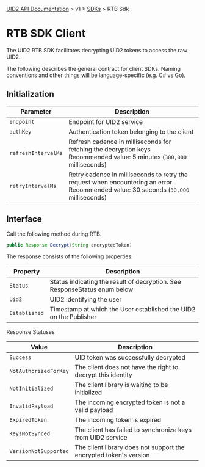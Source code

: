 [UID2 API Documentation](../../README.md) > v1 > [SDKs](./README.md) > RTB Sdk

# RTB SDK Client

The UID2 RTB SDK facilitates decrypting UID2 tokens to access the raw UID2.

The following describes the general contract for client SDKs. Naming conventions and other things will be language-specific (e.g. C# vs Go).

## Initialization

| Parameter | Description |
| --- | --- | 
| `endpoint` | Endpoint for UID2 service |
| `authKey` | Authentication token belonging to the client |
| `refreshIntervalMs` | Refresh cadence in milliseconds for fetching the decryption keys<br>Recommended value: 5 minutes (`300,000` milliseconds) |
| `retryIntervalMs` | Retry cadence in milliseconds to retry the request when encountering an error<br> Recommended value: 30 seconds (`30,000` milliseconds) |


## Interface 

Call the following method during RTB.

```java
public Response Decrypt(String encryptedToken)
```

The response consists of the following properties:

| Property | Description |
| --- | --- |
| `Status` | Status indicating the result of decryption. See ResponseStatus enum below |
| `Uid2` | UID2 identifying the user |
| `Established` | Timestamp at which the User established the UID2 on the Publisher |


Response Statuses

| Value | Description |
| --- | --- |
| `Success` | UID token was successfully decrypted |
| `NotAuthorizedForKey` | The client does not have the right to decrypt this identity|
| `NotInitialized` | The client library is waiting to be initialized |
| `InvalidPayload` | The incoming encrypted token is not a valid payload |
| `ExpiredToken` | The incoming token is expired |
| `KeysNotSynced` | The client has failed to synchronize keys from UID2 service |
| `VersionNotSupported` |  The client library does not support the encrypted token's version |


